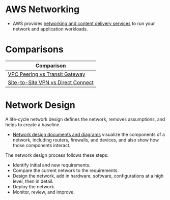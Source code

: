 # AWS Networking
- AWS provides [networking and content delivery services](https://aws.amazon.com/products/networking/) to run your network and application workloads.

# Comparisons

| Comparison                                                                                         |
|----------------------------------------------------------------------------------------------------|
| [VPC Peering vs Transit Gateway](3_NetworkFoundationsVPC/ConnectBetweenVPCs/VPCPeeringVsTransitGateway.md) |
| [Site-to-Site VPN vs Direct Connect](4_HybridConnectivity/VPNVsDirectConnect.md)                   |

# Network Design
A life-cycle network design defines the network, removes assumptions, and helps to create a baseline.
- [Network design documents and diagrams](https://docs.aws.amazon.com/whitepapers/latest/establishing-your-cloud-foundation-on-aws/network-designing-and-planning.html) visualize the components of a network, including routers, firewalls, and devices, and also show how those components interact.

The network design process follows these steps:
- Identify initial and new requirements.
- Compare the current network to the requirements.
- Design the network, add in hardware, software, configurations at a high level, then in detail.
- Deploy the network.
- Monitor, review, and improve.









